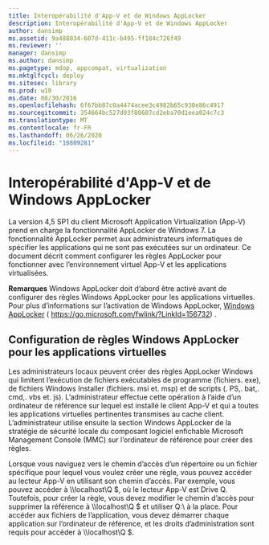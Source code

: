 ```yaml
---
title: Interopérabilité d'App-V et de Windows AppLocker
description: Interopérabilité d'App-V et de Windows AppLocker
author: dansimp
ms.assetid: 9a488034-607d-411c-b495-ff184c726f49
ms.reviewer: ''
manager: dansimp
ms.author: dansimp
ms.pagetype: mdop, appcompat, virtualization
ms.mktglfcycl: deploy
ms.sitesec: library
ms.prod: w10
ms.date: 08/30/2016
ms.openlocfilehash: 6f67bb87c0a4474acee3c4982b65c930e86c4917
ms.sourcegitcommit: 354664bc527d93f80687cd2eba70d1eea024c7c3
ms.translationtype: MT
ms.contentlocale: fr-FR
ms.lasthandoff: 06/26/2020
ms.locfileid: "10809281"
---
```

# Interopérabilité d'App-V et de Windows AppLocker


La version 4,5 SP1 du client Microsoft Application Virtualization (App-V) prend en charge la fonctionnalité AppLocker de Windows 7. La fonctionnalité AppLocker permet aux administrateurs informatiques de spécifier les applications qui ne sont pas exécutées sur un ordinateur. Ce document décrit comment configurer les règles AppLocker pour fonctionner avec l’environnement virtuel App-V et les applications virtualisées.

**Remarques**  Windows AppLocker doit d’abord être activé avant de configurer des règles Windows AppLocker pour les applications virtuelles. Pour plus d’informations sur l’activation de Windows AppLocker, [Windows AppLocker](https://go.microsoft.com/fwlink/?LinkId=156732) ( https://go.microsoft.com/fwlink/?LinkId=156732) .

 

## Configuration de règles Windows AppLocker pour les applications virtuelles


Les administrateurs locaux peuvent créer des règles AppLocker Windows qui limitent l’exécution de fichiers exécutables de programme (fichiers. exe), de fichiers Windows Installer (fichiers. msi et. msp) et de scripts (. PS,. bat,. cmd,. vbs et. js). L’administrateur effectue cette opération à l’aide d’un ordinateur de référence sur lequel est installé le client App-V et qui a toutes les applications virtuelles pertinentes transmises au cache client. L’administrateur utilise ensuite la section Windows AppLocker de la stratégie de sécurité locale du composant logiciel enfichable Microsoft Management Console (MMC) sur l’ordinateur de référence pour créer des règles.

Lorsque vous naviguez vers le chemin d’accès d’un répertoire ou un fichier spécifique pour lequel vous voulez créer une règle, vous pouvez accéder au lecteur App-V en utilisant son chemin d’accès. Par exemple, vous pouvez accéder à \\\\localhost\\Q $, où le lecteur App-V est Drive Q. Toutefois, pour créer la règle, vous devez modifier le chemin d’accès pour supprimer la référence à \\\\localhost\\Q $ et utiliser Q:\\ à la place. Pour accéder aux fichiers de l’application, vous devez démarrer chaque application sur l’ordinateur de référence, et les droits d’administration sont requis pour accéder à \\\\localhost\\Q $.

 

 





